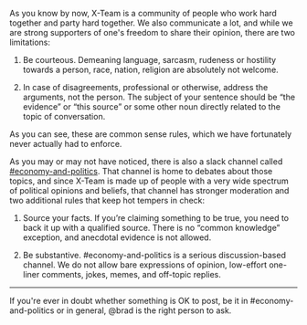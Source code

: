 As you know by now, X-Team is a community of people who work hard together and party hard together. We also communicate a lot, and while we are strong supporters of one's freedom to share their opinion, there are two limitations:

1. Be courteous. Demeaning language, sarcasm, rudeness or hostility towards a person, race, nation, religion are absolutely not welcome.

1. In case of disagreements, professional or otherwise, address the arguments, not the person. The subject of your sentence should be “the evidence” or “this source” or some other noun directly related to the topic of conversation.

As you can see, these are common sense rules, which we have fortunately never actually had to enforce.

As you may or may not have noticed, there is also a slack channel called [\#economy-and-politics](https://x-team.slack.com/messages/C03HGUATN). That channel is home to debates about those topics, and since X-Team is made up of people with a very wide spectrum of political opinions and beliefs, that channel has stronger moderation and two additional rules that keep hot tempers in check:

1. Source your facts. If you’re claiming something to be true, you need to back it up with a qualified source. There is no “common knowledge” exception, and anecdotal evidence is not allowed.

1. Be substantive. #economy-and-politics is a serious discussion-based channel. We do not allow bare expressions of opinion, low-effort one-liner comments, jokes, memes, and off-topic replies.

---

If you're ever in doubt whether something is OK to post, be it in #economy-and-politics or in general, @brad is the right person to ask.